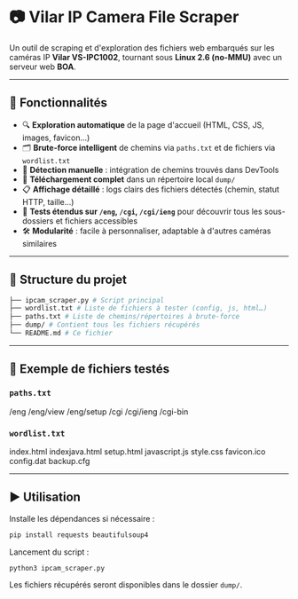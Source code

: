 # 📷 Vilar IP Camera File Scraper

Un outil de scraping et d'exploration des fichiers web embarqués sur les caméras IP **Vilar VS-IPC1002**, tournant sous **Linux 2.6 (no-MMU)** avec un serveur web **BOA**.

---

## 🚀 Fonctionnalités

- 🔍 **Exploration automatique** de la page d'accueil (HTML, CSS, JS, images, favicon…)
- 🗂️ **Brute-force intelligent** de chemins via `paths.txt` et de fichiers via `wordlist.txt`
- 🧠 **Détection manuelle** : intégration de chemins trouvés dans DevTools
- 📁 **Téléchargement complet** dans un répertoire local `dump/`
- 📋 **Affichage détaillé** : logs clairs des fichiers détectés (chemin, statut HTTP, taille…)
- 🧪 **Tests étendus sur `/eng`, `/cgi`, `/cgi/ieng`** pour découvrir tous les sous-dossiers et fichiers accessibles
- 🛠️ **Modularité** : facile à personnaliser, adaptable à d'autres caméras similaires

---

## 📂 Structure du projet
```bash
├── ipcam_scraper.py # Script principal 
├── wordlist.txt # Liste de fichiers à tester (config, js, html…) 
├── paths.txt # Liste de chemins/répertoires à brute-force 
├── dump/ # Contient tous les fichiers récupérés 
└── README.md # Ce fichier
```
---

## 🧾 Exemple de fichiers testés

### `paths.txt`
/eng 
/eng/view 
/eng/setup 
/cgi 
/cgi/ieng 
/cgi-bin

### `wordlist.txt`
index.html 
indexjava.html 
setup.html 
javascript.js 
style.css 
favicon.ico 
config.dat 
backup.cfg

---

## ▶️ Utilisation

Installe les dépendances si nécessaire :
```bash
pip install requests beautifulsoup4
```
   
Lancement du script :
```bash
python3 ipcam_scraper.py
```
Les fichiers récupérés seront disponibles dans le dossier `dump/`.

